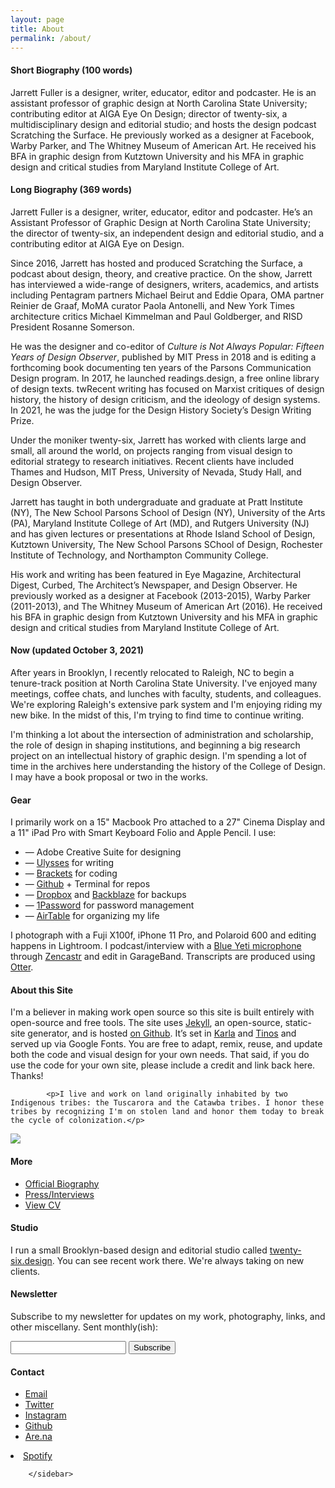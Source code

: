 ```yaml
---
layout: page
title: About
permalink: /about/
---
```


<div class="profile">
<div class="text">

<div class="profile_section">
<h4>Short Biography (100 words)</h4>
<article><p>Jarrett Fuller is a designer, writer, educator, editor and podcaster. He is an assistant professor of graphic design at North Carolina State University; contributing editor at AIGA Eye On Design; director of twenty-six, a multidisciplinary design and editorial studio; and hosts the design podcast Scratching the Surface. He previously worked as a designer at Facebook, Warby Parker, and The Whitney Museum of American Art. He received his BFA in graphic design from Kutztown University and his MFA in graphic design and critical studies from Maryland Institute College of Art.</p>
</article>
</div>

<div class="profile_section">
<h4>Long Biography (369 words)</h4>
<article><p>Jarrett Fuller is a designer, writer, educator, editor and podcaster. He’s an Assistant Professor of Graphic Design at North Carolina State University; the director of twenty-six, an independent design and editorial studio, and a contributing editor at AIGA Eye on Design.</p>

<p>Since 2016, Jarrett has hosted and produced Scratching the Surface, a podcast about design, theory, and creative practice. On the show, Jarrett has interviewed a wide-range of designers, writers, academics, and artists including Pentagram partners Michael Beirut and Eddie Opara, OMA partner Reinier de Graaf, MoMA curator Paola Antonelli, and New York Times architecture critics Michael Kimmelman and Paul Goldberger, and RISD President Rosanne Somerson.</p>

<p>He was the designer and co-editor of <i>Culture is Not Always Popular: Fifteen Years of Design Observer</i>, published by MIT Press in 2018 and is editing a forthcoming book documenting ten years of the Parsons Communication Design program. In 2017, he launched readings.design, a free online library of design texts. twRecent writing has focused on Marxist critiques of design history, the history of design criticism, and the ideology of design systems. In 2021, he was the judge for the Design History Society’s Design Writing Prize.</p>

<p>Under the moniker twenty-six, Jarrett has worked with clients large and small, all around the world, on projects ranging from visual design to editorial strategy to research initiatives. Recent clients have included Thames and Hudson, MIT Press, University of Nevada, Study Hall, and Design Observer. </p>

<p>Jarrett has taught in both undergraduate and graduate at Pratt Institute (NY), The New School Parsons School of Design (NY), University of the Arts (PA), Maryland Institute College of Art (MD), and Rutgers University (NJ) and has given lectures or presentations at Rhode Island School of Design, Kutztown University, The New School Parsons SChool of Design, Rochester Institute of Technology, and Northampton Community College. </p>

<p>His work and writing has been featured in Eye Magazine, Architectural Digest, Curbed, The Architect’s Newspaper, and Design Observer. He previously worked as a designer at Facebook (2013-2015), Warby Parker (2011-2013), and The Whitney Museum of American Art (2016). He received his BFA in graphic design from Kutztown University and his MFA in graphic design and critical studies from Maryland Institute College of Art.</p>
</article>
</div>

<div class="profile_section">
<h4>Now (updated October 3, 2021)</h4>
 <article><p>After years in Brooklyn, I recently relocated to Raleigh, NC to begin a tenure-track position at North Carolina State University. I've enjoyed many meetings, coffee chats, and lunches with faculty, students, and colleagues. We're exploring Raleigh's extensive park system and I'm enjoying riding my new bike. In the midst of this, I'm trying to find time to continue writing.</p>

<p>I'm thinking a lot about the intersection of administration and scholarship, the role of design in shaping institutions, and beginning a big research project on an intellectual history of graphic design. I'm spending a lot of time in the archives here understanding the history of the College of Design. I may have a book proposal or two in the works.</p>

</article>
</div>


<div class="profile_section">
            <h4>Gear</h4>
            <article>
                <p>I primarily work on a 15" Macbook Pro attached to a 27" Cinema Display and a 11" iPad Pro with Smart Keyboard Folio and Apple Pencil. I use:</p>
<ul>
            <li>— Adobe Creative Suite for designing</li>
    <li>— <a href="https://ulysses.app">Ulysses</a> for writing</li>
                <li>— <a href="http://brackets.io">Brackets</a> for coding</li>
                <li>— <a href="https://github.com">Github</a> + Terminal for repos</li>
                <li>— <a href="https://www.dropbox.com/">Dropbox</a> and <a href="https://www.backblaze.com">Backblaze</a> for backups</li>
                <li>— <a href="https://1password.com">1Password</a> for password management</li>
                <li>— <a href="https://airtable.com">AirTable</a> for organizing my life</li>
                </ul>

<p></p>
<p>I photograph with a Fuji X100f, iPhone 11 Pro, and Polaroid 600 and editing happens in Lightroom. I podcast/interview with a <a href="https://amzn.to/2zuNp0j">Blue Yeti microphone</a> through <a href="https://zencastr.com">Zencastr</a> and edit in GarageBand. Transcripts are produced using <a href="https://otter.ai">Otter</a>.</p>

</article>


</div>

<div class="profile_section">
    <h4>About this Site</h4>
        <article>
            <p>I'm a believer in making work open source so this site is built entirely with open-source and free tools. The site uses <a href="https://jekyllrb.com">Jekyll</a>, an open-source, static-site generator, and is hosted <a href="https://github.com/jarrettfuller/jarrettfuller.github.io">on Github</a>. It’s set in <a href="https://fonts.google.com/specimen/Karla">Karla</a> and <a href="https://fonts.google.com/specimen/Tinos">Tinos</a> and served up via Google Fonts. You are free to adapt, remix, reuse, and update both the code and visual design for your own needs. That said, if you do use the code for your own site, please include a credit and link back here. Thanks!</p>

            <p>I live and work on land originally inhabited by two Indigenous tribes: the Tuscarora and the Catawba tribes. I honor these tribes by recognizing I'm on stolen land and honor them today to break the cycle of colonization.</p>

</article>


</div>

</div>

<sidebar>
        <img src="/images/jf-portrait-2019.jpg" class="portrait">

<h4>More</h4>
         <p><ul>
            <li><a href="/about/bios">Official Biography</a></li>
        <li><a href="/about/press">Press/Interviews</a></li>
            <li><a href="https://docs.google.com/document/d/1ZYmCwEPwgzn7XtCpVJmmxTG15Z5Ws38lkGUUVfoHmPo/edit?usp=sharing">View CV</a></li>
                    </ul>
                </p>

<h4>Studio</h4>
                <p>I run a small Brooklyn-based design and editorial studio called <a href="http://twenty-six.design">twenty-six.design</a>. You can see recent work there. We're always taking on new clients.
                    </p>

<h4>Newsletter</h4>
<p>Subscribe to my newsletter for updates on my work, photography, links, and other miscellany. Sent monthly(ish):</p>

<form
  action="https://buttondown.email/api/emails/embed-subscribe/jarrettfuller"
  method="post"
  target="popupwindow"
  onsubmit="window.open('https://buttondown.email/jarrettfuller', 'popupwindow')"
  class="embeddable-buttondown-form"
>
  <input type="email" name="email" id="bd-email">
  <input type="hidden" value="1" name="embed">
  <input type="submit" value="Subscribe">
  <p>
  </p>
</form>


<h4>Contact</h4>
        <p><ul>
            <li><a href="mailto:jarrettfuller@gmail.com">Email</a></li>
            <li><a href="http://www.twitter.com/jarrettfuller">Twitter</a></li>
            <li><a href="http://www.instagram.com/jarrettfuller">Instagram</a></li>
            <li><a href="https://github.com/jarrettfuller">Github</a></li><li><a href="https://are.na/jarrett-fuller">Are.na</a></li></ul>
<!--                                        <li><a href="https://www.flickr.com/photos/jarrettfuller/">Flickr</a></li>-->
            <li><a href="https://open.spotify.com/user/jarrettfuller">Spotify</a></li>
                    </p>


        </sidebar>


<!--
### More Information



### Contact

[email@domain.com](mailto:email@domain.com)-->
